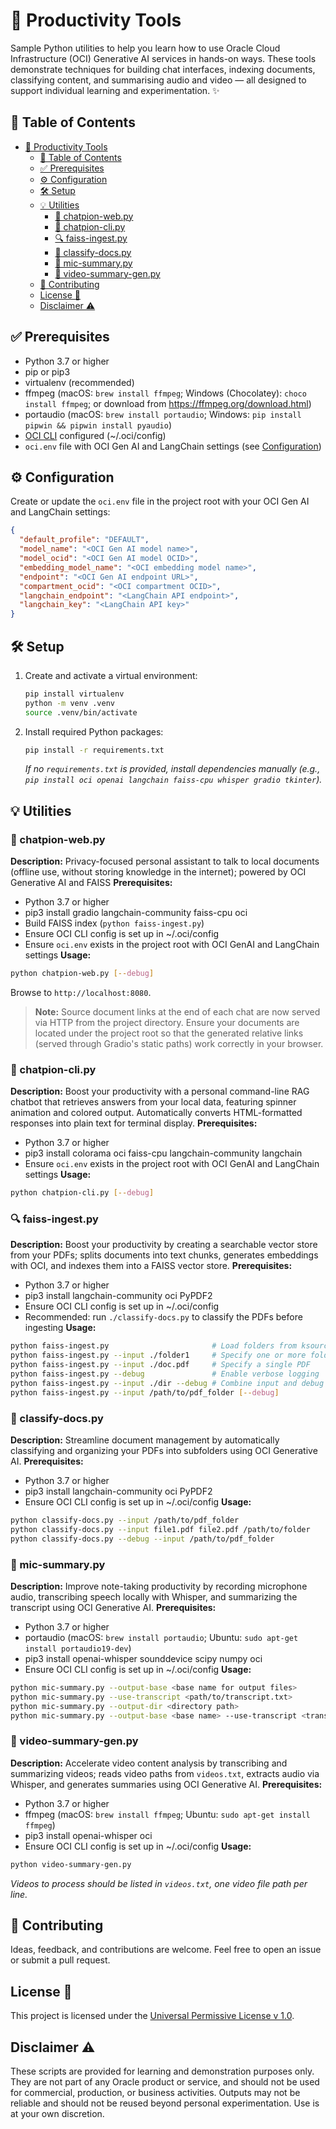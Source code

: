 # 🚀 Productivity Tools

Sample Python utilities to help you learn how to use Oracle Cloud Infrastructure (OCI) Generative AI services in hands-on ways. These tools demonstrate techniques for building chat interfaces, indexing documents, classifying content, and summarising audio and video — all designed to support individual learning and experimentation. ✨

## 📑 Table of Contents

- [🚀 Productivity Tools](#-productivity-tools)
  - [📑 Table of Contents](#-table-of-contents)
  - [✅ Prerequisites](#-prerequisites)
  - [⚙️ Configuration](#️-configuration)
  - [🛠️ Setup](#️-setup)
  - [💡 Utilities](#-utilities)
    - [💬 chatpion-web.py](#-chatpion-webpy)
    - [💬 chatpion-cli.py](#-chatpion-clipy)
    - [🔍 faiss-ingest.py](#-faiss-ingestpy)
    - [📂 classify-docs.py](#-classify-docspy)
    - [🎤 mic-summary.py](#-mic-summarypy)
    - [🎥 video-summary-gen.py](#-video-summary-genpy)
  - [🤝 Contributing](#-contributing)
  - [License 📜](#license-)
  - [Disclaimer ⚠️](#disclaimer-️)

## ✅ Prerequisites

- Python 3.7 or higher
- pip or pip3
- virtualenv (recommended)
- ffmpeg (macOS: `brew install ffmpeg`; Windows (Chocolatey): `choco install ffmpeg`; or download from https://ffmpeg.org/download.html)
- portaudio (macOS: `brew install portaudio`; Windows: `pip install pipwin && pipwin install pyaudio`)
- [OCI CLI](https://docs.oracle.com/en-us/iaas/Content/API/SDKDocs/cliinstall.htm) configured (~/.oci/config)
- `oci.env` file with OCI Gen AI and LangChain settings (see [Configuration](#configuration))

## ⚙️ Configuration

Create or update the `oci.env` file in the project root with your OCI Gen AI and LangChain settings:

```json
{
  "default_profile": "DEFAULT",
  "model_name": "<OCI Gen AI model name>",
  "model_ocid": "<OCI Gen AI model OCID>",
  "embedding_model_name": "<OCI embedding model name>",
  "endpoint": "<OCI Gen AI endpoint URL>",
  "compartment_ocid": "<OCI compartment OCID>",
  "langchain_endpoint": "<LangChain API endpoint>",
  "langchain_key": "<LangChain API key>"
}
```

## 🛠️ Setup

1. Create and activate a virtual environment:

   ```bash
   pip install virtualenv
   python -m venv .venv
   source .venv/bin/activate
   ```

2. Install required Python packages:

   ```bash
   pip install -r requirements.txt
   ```

   _If no `requirements.txt` is provided, install dependencies manually (e.g., `pip install oci openai langchain faiss-cpu whisper gradio tkinter`)._

## 💡 Utilities

### 💬 chatpion-web.py
**Description:** Privacy-focused personal assistant to talk to local documents (offline use, without storing knowledge in the internet); powered by OCI Generative AI and FAISS
**Prerequisites:**
- Python 3.7 or higher
- pip3 install gradio langchain-community faiss-cpu oci
- Build FAISS index (`python faiss-ingest.py`)
- Ensure OCI CLI config is set up in ~/.oci/config
- Ensure `oci.env` exists in the project root with OCI GenAI and LangChain settings
**Usage:**
```bash
python chatpion-web.py [--debug]
```
Browse to `http://localhost:8080`.

> **Note:** Source document links at the end of each chat are now served via HTTP from the project directory. Ensure your documents are located under the project root so that the generated relative links (served through Gradio's static paths) work correctly in your browser.

### 💬 chatpion-cli.py
**Description:** Boost your productivity with a personal command-line RAG chatbot that retrieves answers from your local data, featuring spinner animation and colored output. Automatically converts HTML-formatted responses into plain text for terminal display.
**Prerequisites:**
- Python 3.7 or higher
- pip3 install colorama oci faiss-cpu langchain-community langchain
- Ensure `oci.env` exists in the project root with OCI GenAI and LangChain settings
**Usage:**
```bash
python chatpion-cli.py [--debug]
```

### 🔍 faiss-ingest.py
**Description:** Boost your productivity by creating a searchable vector store from your PDFs; splits documents into text chunks, generates embeddings with OCI, and indexes them into a FAISS vector store.
**Prerequisites:**
- Python 3.7 or higher
- pip3 install langchain-community oci PyPDF2
- Ensure OCI CLI config is set up in ~/.oci/config
- Recommended: run `./classify-docs.py` to classify the PDFs before ingesting
**Usage:**
```bash
python faiss-ingest.py                       # Load folders from ksources.txt
python faiss-ingest.py --input ./folder1     # Specify one or more folders or files
python faiss-ingest.py --input ./doc.pdf     # Specify a single PDF
python faiss-ingest.py --debug               # Enable verbose logging
python faiss-ingest.py --input ./dir --debug # Combine input and debug options
python faiss-ingest.py --input /path/to/pdf_folder [--debug]
```

### 📂 classify-docs.py
**Description:** Streamline document management by automatically classifying and organizing your PDFs into subfolders using OCI Generative AI.
**Prerequisites:**
- Python 3.7 or higher
- pip3 install langchain-community oci PyPDF2
- Ensure OCI CLI config is set up in ~/.oci/config
**Usage:**
```bash
python classify-docs.py --input /path/to/pdf_folder                    # classify all PDFs in a folder
python classify-docs.py --input file1.pdf file2.pdf /path/to/folder     # classify multiple PDFs or folders
python classify-docs.py --debug --input /path/to/pdf_folder             # enable debug logging
```

### 🎤 mic-summary.py
**Description:** Improve note-taking productivity by recording microphone audio, transcribing speech locally with Whisper, and summarizing the transcript using OCI Generative AI.
**Prerequisites:**
- Python 3.7 or higher
- portaudio (macOS: `brew install portaudio`; Ubuntu: `sudo apt-get install portaudio19-dev`)
- pip3 install openai-whisper sounddevice scipy numpy oci
- Ensure OCI CLI config is set up in ~/.oci/config
**Usage:**
```bash
python mic-summary.py --output-base <base name for output files>
python mic-summary.py --use-transcript <path/to/transcript.txt>
python mic-summary.py --output-dir <directory path>
python mic-summary.py --output-base <base name> --use-transcript <transcript.txt> --output-dir <directory>
```

### 🎥 video-summary-gen.py
**Description:** Accelerate video content analysis by transcribing and summarizing videos; reads video paths from `videos.txt`, extracts audio via Whisper, and generates summaries using OCI Generative AI.
**Prerequisites:**
- Python 3.7 or higher
- ffmpeg (macOS: `brew install ffmpeg`; Ubuntu: `sudo apt-get install ffmpeg`)
- pip3 install openai-whisper oci
- Ensure OCI CLI config is set up in ~/.oci/config
**Usage:**
```bash
python video-summary-gen.py
```
*Videos to process should be listed in `videos.txt`, one video file path per line.*

## 🤝 Contributing

Ideas, feedback, and contributions are welcome. Feel free to open an issue or submit a pull request.

## License 📜

This project is licensed under the [Universal Permissive License v 1.0](https://oss.oracle.com/licenses/upl).

## Disclaimer ⚠️

These scripts are provided for learning and demonstration purposes only. They are not part of any Oracle product or service, and should not be used for commercial, production, or business activities. Outputs may not be reliable and should not be reused beyond personal experimentation. Use is at your own discretion.